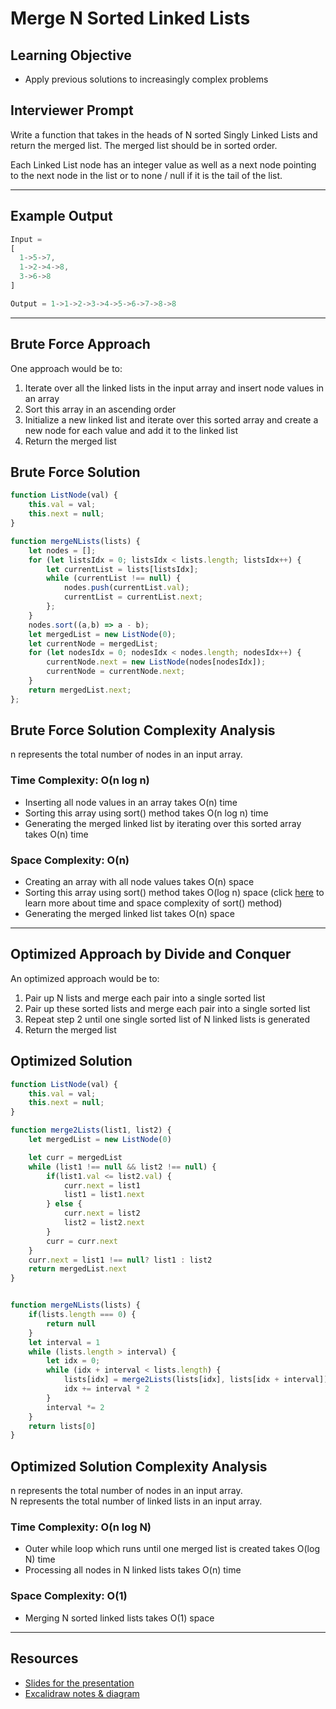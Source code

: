 # Merge N Sorted Linked Lists


## Learning Objective
* Apply previous solutions to increasingly complex problems


## Interviewer Prompt

Write a function that takes in the heads of N sorted Singly Linked Lists and return the merged list. The merged list should be in sorted order.

Each Linked List node has an integer value as well as a next node pointing to the next node in the list or to none / null if it is the tail of the list.

---

## Example Output

```javascript
Input =
[
  1->5->7,
  1->2->4->8,
  3->6->8
]

Output = 1->1->2->3->4->5->6->7->8->8
```

---

## Brute Force Approach

One approach would be to:

1. Iterate over all the linked lists in the input array and insert node values in an array
2. Sort this array in an ascending order
3. Initialize a new linked list and iterate over this sorted array and create a new node for each value and add it to the linked list
4. Return the merged list

## Brute Force Solution

```javascript
function ListNode(val) {
    this.val = val;
    this.next = null;
}

function mergeNLists(lists) {
    let nodes = [];
    for (let listsIdx = 0; listsIdx < lists.length; listsIdx++) {
        let currentList = lists[listsIdx];
        while (currentList !== null) {
            nodes.push(currentList.val);
            currentList = currentList.next;
        };
    }
    nodes.sort((a,b) => a - b);
    let mergedList = new ListNode(0);
    let currentNode = mergedList;
    for (let nodesIdx = 0; nodesIdx < nodes.length; nodesIdx++) {
        currentNode.next = new ListNode(nodes[nodesIdx]);
        currentNode = currentNode.next;
    }
    return mergedList.next;
};
```

##  Brute Force Solution Complexity Analysis

 n represents the total number of nodes in an input array.

### Time Complexity: O(n log n)

- Inserting all node values in an array takes O(n) time
- Sorting this array using sort() method takes O(n log n) time
- Generating the merged linked list by iterating over this sorted array takes O(n) time

### Space Complexity: O(n)

- Creating an array with all node values takes O(n) space
- Sorting this array using sort() method takes O(log n) space (click [here](https://blog.shovonhasan.com/time-space-complexity-of-array-sort-in-v8/) to learn more about time and space complexity of sort() method)
- Generating the merged linked list takes O(n) space

---

## Optimized Approach by Divide and Conquer

An optimized approach would be to:

1. Pair up N lists and merge each pair into a single sorted list
2. Pair up these sorted lists and merge each pair into a single sorted list
3. Repeat step 2 until one single sorted list of N linked lists is generated
4. Return the merged list
<!-- 
## Divide and Conquer Approach Diagram

![Divide and Conquer Approach Diagram](Merge-N-Sorted-List-Diagram.png) -->

## Optimized Solution

```javascript
function ListNode(val) {
    this.val = val;
    this.next = null;
}

function merge2Lists(list1, list2) {
    let mergedList = new ListNode(0)

    let curr = mergedList
    while (list1 !== null && list2 !== null) {
        if(list1.val <= list2.val) {
            curr.next = list1
            list1 = list1.next
        } else {
            curr.next = list2
            list2 = list2.next
        }
        curr = curr.next
    }
    curr.next = list1 !== null? list1 : list2
    return mergedList.next
}


function mergeNLists(lists) {
    if(lists.length === 0) {
        return null
    }
    let interval = 1
    while (lists.length > interval) {
        let idx = 0;
        while (idx + interval < lists.length) {
            lists[idx] = merge2Lists(lists[idx], lists[idx + interval])
            idx += interval * 2
        }
    	interval *= 2
    }
    return lists[0]
}
```

## Optimized Solution Complexity Analysis

n represents the total number of nodes in an input array. <br />
N represents the total number of linked lists in an input array.

### Time Complexity: O(n log N)
- Outer while loop which runs until one merged list is created takes O(log N) time
- Processing all nodes in N linked lists takes O(n) time

### Space Complexity: O(1)

- Merging N sorted linked lists takes O(1) space

---

## Resources
- [Slides for the presentation](https://docs.google.com/presentation/d/1ShLVvy9gyKVi6zoV8LefgiIXXtgwoMcDTYhCvBZ1CzQ/edit#slide=id.ga9979b04fa_0_45)
- [Excalidraw notes & diagram](https://excalidraw.com/#json=ZWPMgkBYTVuimEqZ6xsnc,yTg1R4fWT5HKey2xbHZqnw)
